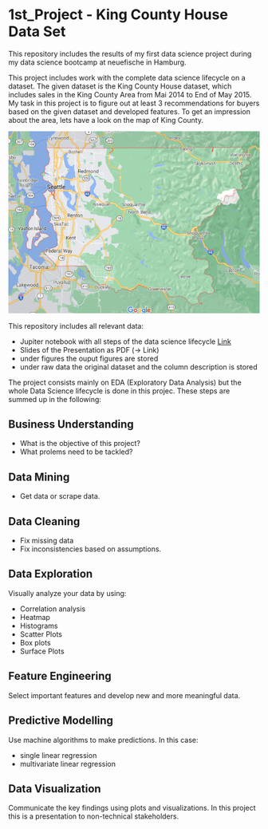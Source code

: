# 1st_Project - King County House Data Set
This repository includes the results of my first data science project during my data science bootcamp at neuefische in Hamburg. 

This project includes work with the complete data science lifecycle on a dataset. The given dataset is the King County House dataset, which includes sales in the King County Area from Mai 2014 to End of May 2015. My task in this project is to figure out at least 3 recommendations for buyers based on the given dataset and developed features. To get an impression about the area, lets have a look on the map of King County.

![Map of King County](figures/king_county.png)

This repository includes all relevant data:
- Jupiter notebook with all steps of the data science lifecycle [Link](First_Project_King_County_Housing_Prices.ipynb)
- Slides of the Presentation as PDF (-> Link)
- under figures the ouput figures are stored 
- under raw data the original dataset and the column description is stored

The project consists mainly on EDA (Exploratory Data Analysis) but the whole Data Science lifecycle is done in this projec. These steps are summed up in the following:

## Business Understanding
- What is the objective of this project?
- What prolems need to be tackled?

## Data Mining
- Get data or scrape data.

## Data Cleaning
- Fix missing data
- Fix inconsistencies based on assumptions. 

## Data Exploration
Visually analyze your data by using:
- Correlation analysis
- Heatmap
- Histograms
- Scatter Plots
- Box plots
- Surface Plots

## Feature Engineering
Select important features and develop new and more meaningful data.

## Predictive Modelling
Use machine algorithms to make predictions. In this case: 
- single linear regression
- multivariate linear regression

## Data Visualization
Communicate the key findings using plots and visualizations.
In this project this is a presentation to non-technical stakeholders. 